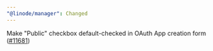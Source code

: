 ```yaml
---
"@linode/manager": Changed
---
```


Make "Public" checkbox default-checked in OAuth App creation form ([#11681](https://github.com/linode/manager/pull/11681))
